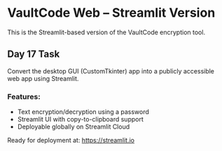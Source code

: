 #  VaultCode Web – Streamlit Version

This is the Streamlit-based version of the VaultCode encryption tool.

##  Day 17 Task
Convert the desktop GUI (CustomTkinter) app into a publicly accessible web app using Streamlit.

### Features:
- Text encryption/decryption using a password
- Streamlit UI with copy-to-clipboard support
- Deployable globally on Streamlit Cloud

Ready for deployment at: https://streamlit.io